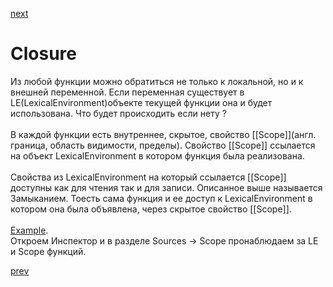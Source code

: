 <a href="07.md">next</a>

<h1>Closure</h1>

<div>
Из любой функции можно обратиться не только к локальной, но и к внешней переменной.
Если переменная существует в LE(LexicalEnvironment)объекте текущей функции она и будет использована.
Что будет происходить если нету ?
</div>

<br/>

<div>
В каждой функции есть внутреннее, скрытое, свойство [[Scope]](англ. граница, область видимости, пределы).
Свойство [[Scope]] ссылается на объект LexicalEnvironment в котором функция была реализована.
</div>

<br/>

<div>
Свойства из LexicalEnvironment на который ссылается [[Scope]] доступны как для чтения так и для записи.
Описанное выше называется Замыканием. Тоесть сама функция и ее доступ к LexicalEnvironment в котором она была объявлена, через скрытое свойство [[Scope]].
</div>

<br/>

<div>
<a href="https://codepen.io/paawel/pen/dqBXJx?editors=0012">Example</a>.
<br/>
Откроем Инспектор и в разделе Sources -> Scope пронаблюдаем за LE и Scope функций.
</div>

<a href="05.md">prev</a>
